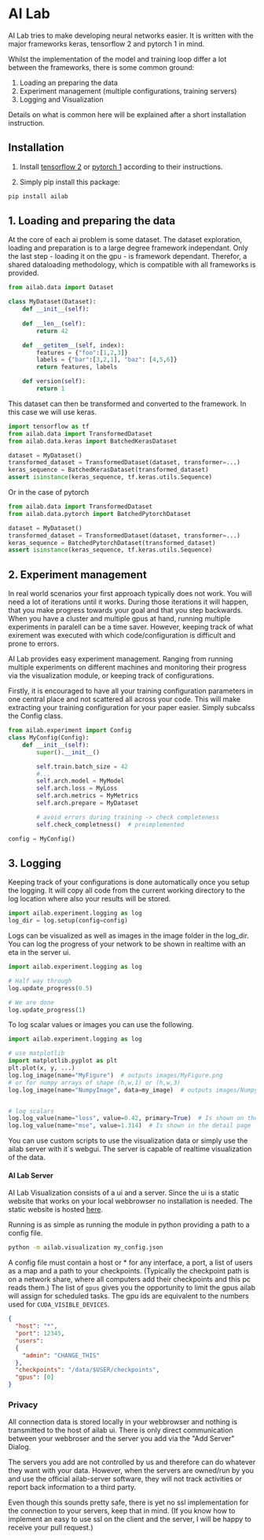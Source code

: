 # AI Lab

AI Lab tries to make developing neural networks easier. It is written with the major frameworks keras, tensorflow 2 and pytorch 1 in mind.

Whilst the implementation of the model and training loop differ a lot between the frameworks, there is some common ground:
1. Loading an preparing the data
2. Experiment management (multiple configurations, training servers)
3. Logging and Visualization

Details on what is common here will be explained after a short installation instruction.

## Installation

1. Install [tensorflow 2](https://www.tensorflow.org/install) or [pytorch 1](https://pytorch.org/get-started/locally/) according to their instructions.

2. Simply pip install this package:

```bash
pip install ailab
```

## 1. Loading and preparing the data

At the core of each ai problem is some dataset.
The dataset exploration, loading and preparation is to a large degree framework independant.
Only the last step - loading it on the gpu - is framework dependant.
Therefor, a shared dataloading methodology, which is compatible with all frameworks is provided.

```python
from ailab.data import Dataset

class MyDataset(Dataset):
    def __init__(self):
    
    def __len__(self):
        return 42

    def __getitem__(self, index):
        features = {"foo":[1,2,3]}
        labels = {"bar":[3,2,1], "baz": [4,5,6]}
        return features, labels

    def version(self):
        return 1
```

This dataset can then be transformed and converted to the framework. In this case we will use keras.

```python
import tensorflow as tf
from ailab.data import TransformedDataset
from ailab.data.keras import BatchedKerasDataset

dataset = MyDataset()
transformed_dataset = TransformedDataset(dataset, transformer=...)
keras_sequence = BatchedKerasDataset(transformed_dataset)
assert isinstance(keras_sequence, tf.keras.utils.Sequence)
```

Or in the case of pytorch

```python
from ailab.data import TransformedDataset
from ailab.data.pytorch import BatchedPytorchDataset

dataset = MyDataset()
transformed_dataset = TransformedDataset(dataset, transformer=...)
keras_sequence = BatchedPytorchDataset(transformed_dataset)
assert isinstance(keras_sequence, tf.keras.utils.Sequence)
```

## 2. Experiment management

In real world scenarios your first approach typically does not work.
You will need a lot of iterations until it works.
During those iterations it will happen, that you make progress towards your goal and that you step backwards.
When you have a cluster and multiple gpus at hand, running multiple experiments in paralell can be a time saver.
However, keeping track of what exirement was executed with which code/configuration is difficult and prone to errors.

AI Lab provides easy experiment management.
Ranging from running multiple experiments on different machines and monitoring their progress via the visualization module, or keeping track of configurations.

Firstly, it is encouraged to have all your training configuration parameters in one central place and not scattered all across your code.
This will make extracting your training configuration for your paper easier.
Simply subcalss the Config class.
```python
from ailab.experiment import Config
class MyConfig(Config):
    def __init__(self):
        super().__init__()

        self.train.batch_size = 42
        #...
        self.arch.model = MyModel
        self.arch.loss = MyLoss
        self.arch.metrics = MyMetrics
        self.arch.prepare = MyDataset

        # avoid errors during training -> check completeness
        self.check_completness()  # preimplemented

config = MyConfig()
```

## 3. Logging

Keeping track of your configurations is done automatically once you setup the logging.
It will copy all code from the current working directory to the log location where also your results will be stored.

```python
import ailab.experiment.logging as log
log_dir = log.setup(config=config)
```

Logs can be visualized as well as images in the image folder in the log_dir.
You can log the progress of your network to be shown in realtime with an eta in the server ui.

```python
import ailab.experiment.logging as log

# Half way through
log.update_progress(0.5)

# We are done
log.update_progress(1)
```

To log scalar values or images you can use the following.

```python
import ailab.experiment.logging as log

# use matplotlib
import matplotlib.pyplot as plt
plt.plot(x, y, ...)
log.log_image(name="MyFigure")  # outputs images/MyFigure.png
# or for numpy arrays of shape (h,w,1) or (h,w,3)
log.log_image(name="NumpyImage", data=my_image)  # outputs images/NumpyImage.png


# log scalars
log.log_value(name="loss", value=0.42, primary=True)  # Is shown on the front page
log.log_value(name="mse", value=1.314)  # Is shown in the detail page
```
You can use custom scripts to use the visualization data or simply use the ailab server with it`s webgui.
The server is capable of realtime visualization of the data.

#### AI Lab Server
AI Lab Visualization consists of a ui and a server.
Since the ui is a static website that works on your local webbrowser no installation is needed. The static website is hosted [here](http://ailab.f-online.net/).

Running is as simple as running the module in python providing a path to a config file.

```bash
python -m ailab.visualization my_config.json
```

A config file must contain a host or * for any interface, a port, a list of users as a map and a path to your checkpoints.
(Typically the checkpoint path is on a network share, where all computers add their checkpoints and this pc reads them.)
The list of `gpus` gives you the opportunity to limit the gpus ailab will assign for scheduled tasks.
The gpu ids are equivalent to the numbers used for `CUDA_VISIBLE_DEVICES`.

```json
{
  "host": "*",
  "port": 12345,
  "users": 
  {
    "admin": "CHANGE_THIS"
  },
  "checkpoints": "/data/$USER/checkpoints",
  "gpus": [0]
}
```

### Privacy

All connection data is stored locally in your webbrowser and nothing is transmitted to the host of ailab ui.
There is only direct communication between your webbroser and the server you add via the "Add Server" Dialog.

The servers you add are not controlled by us and therefore can do whatever they want with your data.
However, when the servers are owned/run by you and use the official ailab-server software, they will not track activities or report back information to a third party.

Even though this sounds pretty safe, there is yet no ssl implementation for the connection to your servers, keep that in mind.
(If you know how to implement an easy to use ssl on the client and the server, I will be happy to receive your pull request.)

